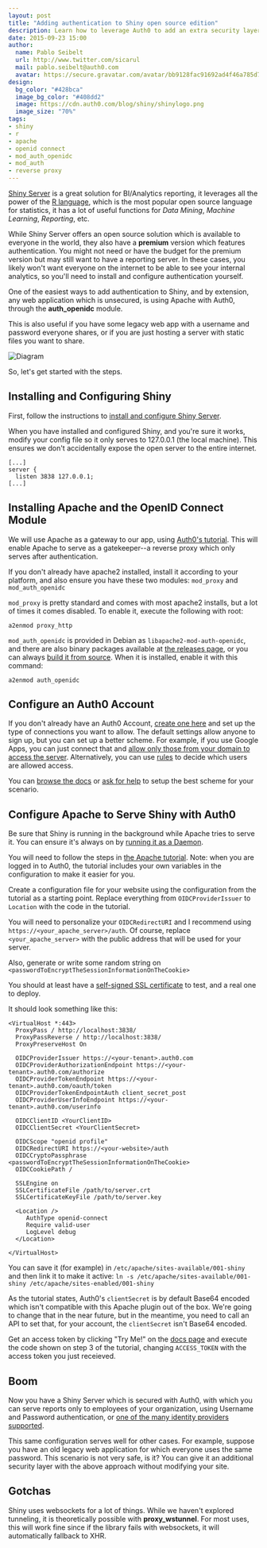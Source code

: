```yaml
---
layout: post
title: "Adding authentication to Shiny open source edition"
description: Learn how to leverage Auth0 to add an extra security layer to your private website
date: 2015-09-23 15:00
author:
  name: Pablo Seibelt
  url: http://www.twitter.com/sicarul
  mail: pablo.seibelt@auth0.com
  avatar: https://secure.gravatar.com/avatar/bb9128fac91692ad4f46a785d772dd39?s=200
design:
  bg_color: "#428bca"
  image_bg_color: "#408dd2"
  image: https://cdn.auth0.com/blog/shiny/shinylogo.png
  image_size: "70%"
tags:
- shiny
- r
- apache
- openid connect
- mod_auth_openidc
- mod_auth
- reverse proxy
---
```



[Shiny Server](https://www.rstudio.com/products/shiny/shiny-server/) is a great solution for BI/Analytics reporting, it leverages all the power of the [R language](https://www.r-project.org/), which is the most popular open source language for statistics, it has a lot of useful functions for *Data Mining*, *Machine Learning*, *Reporting*, etc.

While Shiny Server offers an open source solution which is available to everyone in the world, they also have a **premium** version which features authentication. You might not need or have the budget for the premium version but may still want to have a reporting server. In these cases, you likely won't want everyone on the internet to be able to see your internal analytics, so you'll need to install and configure authentication yourself.

One of the easiest ways to add authentication to Shiny, and by extension, any web application which is unsecured, is using Apache with Auth0, through the **auth_openidc** module.

This is also useful if you have some legacy web app with a username and password everyone shares, or if you are just hosting a server with static files you want to share.

![Diagram](https://docs.google.com/drawings/d/1PXZv42IYIjoc2_wAVDc5EzY7-uzD6vs_ShP_GiAo4_g/pub?w=959&h=638)

So, let's get started with the steps.

## Installing and Configuring Shiny

First, follow the instructions to [install and configure Shiny Server](https://www.rstudio.com/products/shiny/download-server/).

When you have installed and configured Shiny, and you're sure it works, modify your config file so it only serves to 127.0.0.1 (the local machine). This ensures we don't accidentally expose the open server to the entire internet.

```
[...]
server {
  listen 3838 127.0.0.1;
[...]
```

## Installing Apache and the OpenID Connect Module

We will use Apache as a gateway to our app, using [Auth0's tutorial](https://auth0.com/docs/server-platforms/apache). This will enable Apache to serve as a gatekeeper--a reverse proxy which only serves after authentication.

If you don't already have apache2 installed, install it according to your platform, and also ensure you have these two modules: `mod_proxy` and `mod_auth_openidc`

`mod_proxy` is pretty standard and comes with most apache2 installs, but a lot of times it comes disabled. To enable it, execute the following with root:

```
a2enmod proxy_http
```

`mod_auth_openidc` is provided in Debian as `libapache2-mod-auth-openidc`, and there are also binary packages available at [the releases page](https://github.com/pingidentity/mod_auth_openidc/releases), or you can always [build it from source](https://github.com/pingidentity/mod_auth_openidc/blob/master/INSTALL). When it is installed, enable it with this command:

```
a2enmod auth_openidc
```

## Configure an Auth0 Account

If you don't already have an Auth0 Account, [create one here](javascript:signup()) and set up the type of connections you want to allow. The default settings allow anyone to sign up, but you can set up a better scheme. For example, if you use Google Apps, you can just connect that and [allow only those from your domain to access the server](https://manage.auth0.com/#/connections/enterprise). Alternatively, you can use [rules](https://manage.auth0.com/#/rules) to decide which users are allowed access.

You can [browse the docs](https://auth0.com/docs) or [ask for help](https://auth0.com/support) to setup the best scheme for your scenario.

## Configure Apache to Serve Shiny with Auth0

Be sure that Shiny is running in the background while Apache tries to serve it. You can ensure it's always on by [running it as a Daemon](https://rstudio.github.io/shiny-server/latest/#stopping-and-starting).

You will need to follow the steps in [the Apache tutorial](https://auth0.com/docs/server-platforms/apache). Note: when you are logged in to Auth0, the tutorial includes your own variables in the configuration to make it easier for you.

Create a configuration file for your website using the configuration from the tutorial as a starting point. Replace everything from `OIDCProviderIssuer` to `Location` with the code in the tutorial.

You will need to personalize your `OIDCRedirectURI` and I recommend using `https://<your_apache_server>/auth`. Of course, replace `<your_apache_server>` with the public address that will be used for your server.

Also, generate or write some random string on `<passwordToEncryptTheSessionInformationOnTheCookie>`

You should at least have a [self-signed SSL certificate](https://devcenter.heroku.com/articles/ssl-certificate-self) to test, and a real one to deploy.

It should look something like this:

```
<VirtualHost *:443>
  ProxyPass / http://localhost:3838/
  ProxyPassReverse / http://localhost:3838/
  ProxyPreserveHost On

  OIDCProviderIssuer https://<your-tenant>.auth0.com
  OIDCProviderAuthorizationEndpoint https://<your-tenant>.auth0.com/authorize
  OIDCProviderTokenEndpoint https://<your-tenant>.auth0.com/oauth/token
  OIDCProviderTokenEndpointAuth client_secret_post
  OIDCProviderUserInfoEndpoint https://<your-tenant>.auth0.com/userinfo

  OIDCClientID <YourClientID>
  OIDCClientSecret <YourClientSecret>

  OIDCScope "openid profile"
  OIDCRedirectURI https://<your-website>/auth
  OIDCCryptoPassphrase <passwordToEncryptTheSessionInformationOnTheCookie>
  OIDCCookiePath /

  SSLEngine on
  SSLCertificateFile /path/to/server.crt
  SSLCertificateKeyFile /path/to/server.key

  <Location />
     AuthType openid-connect
     Require valid-user
     LogLevel debug
  </Location>

</VirtualHost>
```

You can save it (for example) in `/etc/apache/sites-available/001-shiny` and then link it to make it active:
```ln -s /etc/apache/sites-available/001-shiny /etc/apache/sites-enabled/001-shiny```

As the tutorial states, Auth0's `clientSecret` is by default Base64 encoded which isn't compatible with this Apache plugin out of the box. We're going to change that in the near future, but in the meantime, you need to call an API to set that, for your account, the `clientSecret` isn't Base64 encoded.

Get an access token by clicking "Try Me!" on the [docs page](https://auth0.com/docs/api/v1#!#post--oauth-token) and execute the code shown on step 3 of the tutorial, changing `ACCESS_TOKEN` with the access token you just receieved.

## Boom

Now you have a Shiny Server which is secured with Auth0, with which you can serve reports only to employees of your organization, using Username and Password authentication, or [one of the many identity providers supported](https://auth0.com/docs/identityproviders).

This same configuration serves well for other cases. For example, suppose you have an old legacy web application for which everyone uses the same password. This scenario is not very safe, is it? You can give it an additional security layer with the above approach without modifying your site.

## Gotchas

Shiny uses websockets for a lot of things. While we haven't explored tunneling, it is theoretically possible with **proxy_wstunnel**. For most uses, this will work fine since if the library fails with websockets, it will automatically fallback to XHR.

